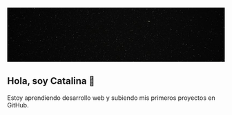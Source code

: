 ![banner](./banner.jpg)
## Hola, soy Catalina 🖖
Estoy aprendiendo desarrollo web y subiendo mis primeros proyectos en GitHub.
